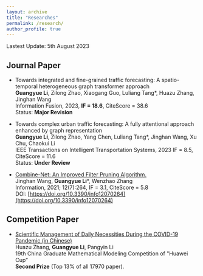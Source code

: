 ```yaml
---
layout: archive
title: "Researches"
permalink: /research/
author_profile: true
---
```

Lastest Update: 5th August 2023&nbsp; 

## Journal Paper

- Towards integrated and fine-grained traffic forecasting: A spatio-temporal heterogeneous graph transformer approach
 <br> **Guangyue Li**, Zilong Zhao, Xiaogang Guo, Luliang Tang*, Huazu Zhang, Jinghan Wang
 <br>Information Fusion, 2023,  **IF = 18.6**, CiteScore = 38.6
 <br> Status: **Major Revision**

- Towards complex urban traffic forecasting: A fully attentional approach enhanced by graph representation
 <br> **Guangyue Li**, Zilong Zhao, Yang Chen, Luliang Tang*, Jinghan Wang, Xu Chu, Chaokui Li 
 <br> IEEE Transactions on Intelligent Transportation Systems, 2023  IF = 8.5, CiteScore = 11.6
 <br> Status: **Under Review**

- [Combine-Net: An Improved Filter Pruning Algorithm.](https://chicory-ggg.github.io/homepage/files/information-12-00264-v3.pdf)
 <br> Jinghan Wang, **Guangyue Li***, Wenzhao Zhang
 <br> Information, 2021; 12(7):264, IF = 3.1, CiteScore = 5.8
 <br> DOI: [https://doi.org/10.3390/info12070264](https://doi.org/10.3390/info12070264)

## Competition Paper

- [Scientific Management of Daily Necessities During the COVID-19 Pandemic (in Chinese)](https://chicory-ggg.github.io/homepage/files/F22938880001.pdf)
  <br>Huazu Zhang, **Guangyue Li**, Pangyin Li
  <br> 19th China Graduate Mathematical Modeling Competition of "Huawei Cup”
  <br>**Second Prize** (Top 13% of all 17970 paper).


